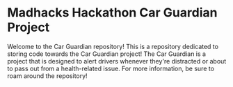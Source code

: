 # Madhacks Hackathon Car Guardian Project
Welcome to the Car Guardian repository! This is a repository dedicated to storing code towards the Car Guardian project! The Car Guardian is a project that is designed to alert drivers whenever they're distracted
or about to pass out from a health-related issue. For more information, be sure to roam around the repository!
